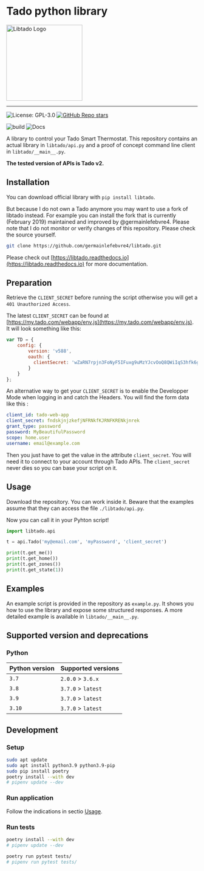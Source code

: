 # Tado python library

<img src="docs/logo.png" alt="Libtado Logo" width="200px" align="center"/>

---

![License: GPL-3.0](https://img.shields.io/github/license/germainlefebvre4/libtado?color=blue)
[![GitHub Repo stars](https://img.shields.io/github/stars/germainlefebvre4/libtado)](https://github.com/germainlefebvre4/libtado/stargazers)

![build](https://github.com/germainlefebvre4/libtado/workflows/Release%20Management/badge.svg?branch=master)
![Docs](https://readthedocs.org/projects/libtado/badge/?version=latest&style=default)

A library to control your Tado Smart Thermostat. This repository contains an actual library in `libtado/api.py` and a proof of concept command line client in `libtado/__main__.py`.

**The tested version of APIs is Tado v2.**

## Installation

You can download official library with `pip install libtado`.

But because I do not own a Tado anymore you may want to use a fork of libtado instead. For example you can install the fork that is currently (February 2019) maintained and improved by @germainlefebvre4. Please note that I do not monitor or verify changes of this repository. Please check the source yourself.

```sh
git clone https://github.com/germainlefebvre4/libtado.git
```

Please check out [https://libtado.readthedocs.io](https://libtado.readthedocs.io) for more documentation.

## Preparation

Retrieve the `CLIENT_SECRET` before running the script otherwise you will get a `401 Unauthorized Access`.

The latest `CLIENT_SECRET` can be found at [https://my.tado.com/webapp/env.js](https://my.tado.com/webapp/env.js).  It will look something like this:

```js
var TD = {
    config: {
        version: 'v588',
        oauth: {
          clientSecret: 'wZaRN7rpjn3FoNyF5IFuxg9uMzYJcvOoQ8QWiIqS3hfk6gLhVlG57j5YNoZL2Rtc'
        }
    }
};
```

An alternative way to get your `CLIENT_SECRET` is to enable the Developper Mode when logging in and catch the Headers. You will find the form data like this :

```yaml
client_id: tado-web-app
client_secret: fndskjnjzkefjNFRNkfKJRNFKRENkjnrek
grant_type: password
password: MyBeautifulPassword
scope: home.user
username: email@example.com
```

Then you just have to get the value in the attribute `client_secret`. You will need it to connect to your account through Tado APIs. The `client_secret` never dies so you can base your script on it.

## Usage

Download the repository. You can work inside it. Beware that the examples assume that they can access the file `./libtado/api.py`.

Now you can call it in your Pyhton script!

```python
import libtado.api

t = api.Tado('my@email.com', 'myPassword', 'client_secret')

print(t.get_me())
print(t.get_home())
print(t.get_zones())
print(t.get_state(1))
```

## Examples

An example script is provided in the repository as `example.py`.
It shows you how to use the library and expose some structured responses. A more detailed example is available in `libtado/__main__.py`.

## Supported version and deprecations

### Python

| Python version | Supported versions   |
|----------------|----------------------|
| `3.7`          | `2.0.0` > `3.6.x`    |
| `3.8`          | `3.7.0` > `latest`   |
| `3.9`          | `3.7.0` > `latest`   |
| `3.10`         | `3.7.0` > `latest`   |

## Development

### Setup

```bash
sudo apt update
sudo apt install python3.9 python3.9-pip
sudo pip install poetry
poetry install --with dev
# pipenv update --dev
```

### Run application

Follow the indications in sectio [Usage](#usage).

### Run tests

```bash
poetry install --with dev
# pipenv update --dev

poetry run pytest tests/
# pipenv run pytest tests/
```
